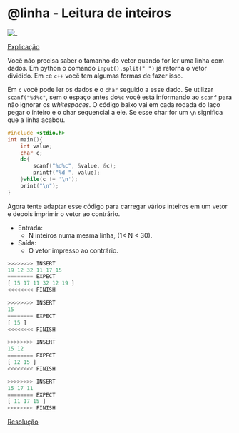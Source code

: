 # @linha - Leitura de inteiros

![_](cover.jpg)

[Explicação](https://youtu.be/r44oGh6gVU0)

Você não precisa saber o tamanho do vetor quando for ler uma linha com dados. Em python o comando `input().split(" ")` já retorna o vetor dividido. Em `c`e `c++` você tem algumas formas de fazer isso.

Em `c` você pode ler os dados e o `char` seguido a esse dado. Se utilizar `scanf("%d%c"`, sem o espaço antes do`%c` você está informando ao `scanf` para não ignorar os _whitespaces_. O código baixo vai em cada rodada do laço pegar o inteiro e o char sequencial a ele. Se esse char for um `\n` significa que a linha acabou.

```c
#include <stdio.h>
int main(){
    int value;
    char c;
    do{
        scanf("%d%c", &value, &c);
        printf("%d ", value);
    }while(c != '\n');
    print("\n");
}
```

Agora tente adaptar esse código para carregar vários inteiros em um vetor e depois imprimir o vetor ao contrário.

- Entrada:
  - N inteiros numa mesma linha, (1< N < 30).
- Saída:
  - O vetor impresso ao contrário.

``` py
>>>>>>>> INSERT
19 12 32 11 17 15
======== EXPECT
[ 15 17 11 32 12 19 ]
<<<<<<<< FINISH
```

```py
>>>>>>>> INSERT
15
======== EXPECT
[ 15 ]
<<<<<<<< FINISH
```

```py
>>>>>>>> INSERT
15 12
======== EXPECT
[ 12 15 ]
<<<<<<<< FINISH
```

```py
>>>>>>>> INSERT
15 17 11
======== EXPECT
[ 11 17 15 ]
<<<<<<<< FINISH

```

[Resolução](https://youtu.be/r44oGh6gVU0)
